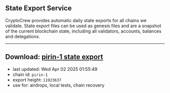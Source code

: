## State Export Service
CryptoCrew provides automatic daily state exports for all chains we validate. State export files can be used as genesis files and are a snapshot of the current blockchain state, including all validators, accounts, balances and delegations.

---
**Download: [pirin-1 state export](https://dl-eu2.ccvalidators.com/SERVICE/nolus/pirin-1_export_11923637.json)**
---

- last updated: Wed Apr 02 2025 01:55:49
- chain id: `pirin-1`
- export height: `11923637`
- use for: airdrops, local tests, chain recovery
